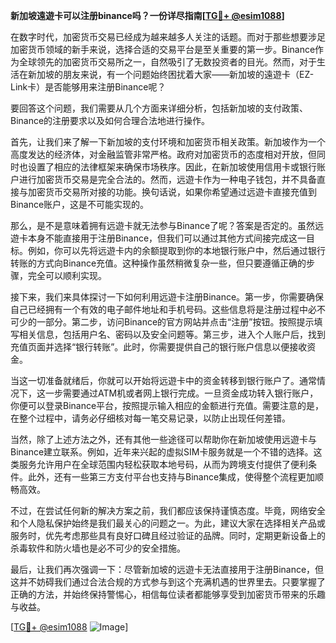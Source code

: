 **新加坡遠遊卡可以注册binance吗？一份详尽指南[[TG💪+ @esim1088](https://t.me/s/esim1088)]**

在数字时代，加密货币交易已经成为越来越多人关注的话题。而对于那些想要涉足加密货币领域的新手来说，选择合适的交易平台是至关重要的第一步。Binance作为全球领先的加密货币交易所之一，自然吸引了无数投资者的目光。然而，对于生活在新加坡的朋友来说，有一个问题始终困扰着大家——新加坡的遠遊卡（EZ-Link卡）是否能够用来注册Binance呢？

要回答这个问题，我们需要从几个方面来详细分析，包括新加坡的支付政策、Binance的注册要求以及如何合理合法地进行操作。

首先，让我们来了解一下新加坡的支付环境和加密货币相关政策。新加坡作为一个高度发达的经济体，对金融监管非常严格。政府对加密货币的态度相对开放，但同时也设置了相应的法律框架来确保市场秩序。因此，在新加坡使用信用卡或银行账户进行加密货币交易是完全合法的。然而，远遊卡作为一种电子钱包，并不具备直接与加密货币交易所对接的功能。换句话说，如果你希望通过远遊卡直接充值到Binance账户，这是不可能实现的。

那么，是不是意味着拥有远遊卡就无法参与Binance了呢？答案是否定的。虽然远遊卡本身不能直接用于注册Binance，但我们可以通过其他方式间接完成这一目标。例如，你可以先将远遊卡内的余额提取到你的本地银行账户中，然后通过银行转账的方式向Binance充值。这种操作虽然稍微复杂一些，但只要遵循正确的步骤，完全可以顺利实现。

接下来，我们来具体探讨一下如何利用远遊卡注册Binance。第一步，你需要确保自己已经拥有一个有效的电子邮件地址和手机号码。这些信息将是注册过程中必不可少的一部分。第二步，访问Binance的官方网站并点击“注册”按钮。按照提示填写相关信息，包括用户名、密码以及安全问题等。第三步，进入个人账户后，找到充值页面并选择“银行转账”。此时，你需要提供自己的银行账户信息以便接收资金。

当这一切准备就绪后，你就可以开始将远遊卡中的资金转移到银行账户了。通常情况下，这一步需要通过ATM机或者网上银行完成。一旦资金成功转入银行账户，你便可以登录Binance平台，按照提示输入相应的金额进行充值。需要注意的是，在整个过程中，请务必仔细核对每一笔交易记录，以防止出现任何差错。

当然，除了上述方法之外，还有其他一些途径可以帮助你在新加坡使用远遊卡与Binance建立联系。例如，近年来兴起的虚拟SIM卡服务就是一个不错的选择。这类服务允许用户在全球范围内轻松获取本地号码，从而为跨境支付提供了便利条件。此外，还有一些第三方支付平台也支持与Binance集成，使得整个流程更加顺畅高效。

不过，在尝试任何新的解决方案之前，我们都应该保持谨慎态度。毕竟，网络安全和个人隐私保护始终是我们最关心的问题之一。为此，建议大家在选择相关产品或服务时，优先考虑那些具有良好口碑且经过验证的品牌。同时，定期更新设备上的杀毒软件和防火墙也是必不可少的安全措施。

最后，让我们再次强调一下：尽管新加坡的远遊卡无法直接用于注册Binance，但这并不妨碍我们通过合法合规的方式参与到这个充满机遇的世界里去。只要掌握了正确的方法，并始终保持警惕心，相信每位读者都能够享受到加密货币带来的乐趣与收益。

[[TG💪+ @esim1088](https://t.me/s/esim1088) ![Image](https://i.postimg.cc/4NQfJmqS/Snipaste-2025-05-13-00-14-12.png)]